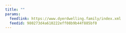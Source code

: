 ```yaml
---
title: ""
params:
  feedlink: https://www.dyerdwelling.family/index.xml
  feedid: 980273d4a610222eff08b9b44f885bf0
---
```

